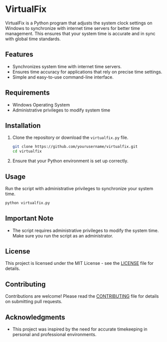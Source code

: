 # VirtualFix

VirtualFix is a Python program that adjusts the system clock settings on Windows to synchronize with internet time servers for better time management. This ensures that your system time is accurate and in sync with global time standards.

## Features

- Synchronizes system time with internet time servers.
- Ensures time accuracy for applications that rely on precise time settings.
- Simple and easy-to-use command-line interface.

## Requirements

- Windows Operating System
- Administrative privileges to modify system time

## Installation

1. Clone the repository or download the `virtualfix.py` file.

   ```bash
   git clone https://github.com/yourusername/virtualfix.git
   cd virtualfix
   ```

2. Ensure that your Python environment is set up correctly.

## Usage

Run the script with administrative privileges to synchronize your system time.

```bash
python virtualfix.py
```

## Important Note

- The script requires administrative privileges to modify the system time. Make sure you run the script as an administrator.

## License

This project is licensed under the MIT License - see the [LICENSE](LICENSE) file for details.

## Contributing

Contributions are welcome! Please read the [CONTRIBUTING](CONTRIBUTING.md) file for details on submitting pull requests.

## Acknowledgments

- This project was inspired by the need for accurate timekeeping in personal and professional environments.